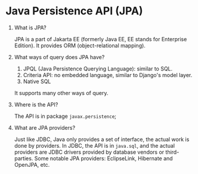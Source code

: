 # Java Persistence API (JPA)

1. What is JPA?

   JPA is a part of Jakarta EE (formerly Java EE, EE stands for Enterprise Edition). It provides ORM (object-relational mapping).

1. What ways of query does JPA have?

   1. JPQL (Java Persistence Querying Language): similar to SQL.
   1. Criteria API: no embedded language, similar to Django's model layer.
   1. Native SQL
 
   It supports many other ways of query.

1. Where is the API?

   The API is in package `javax.persistence`;

1. What are JPA providers?

   Just like JDBC, Java only provides a set of interface, the actual work is done by providers. In JDBC, the API is in `java.sql`, and the actual providers are JDBC drivers provided by database vendors or third-parties. Some notable JPA providers: EclipseLink, Hibernate and OpenJPA, etc.
